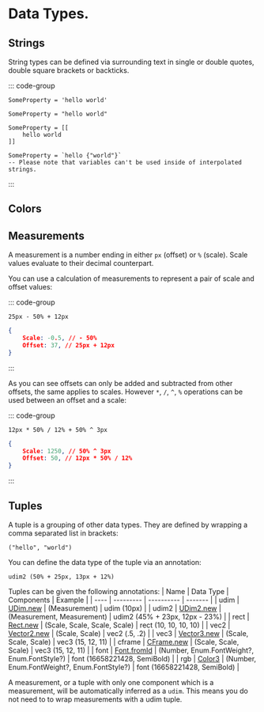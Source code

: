 # Data Types.





## Strings
String types can be defined via surrounding text in single or double quotes, double square brackets or backticks.

::: code-group
```rsml [Single Quotes]
SomeProperty = 'hello world'
```

```rsml [Double Quotes]
SomeProperty = "hello world"
```

```rsml [Double Square Brackets]
SomeProperty = [[
    hello world
]]
```

```rsml [Backticks]
SomeProperty = `hello {"world"}`
-- Please note that variables can't be used inside of interpolated strings.
```
:::





## Colors





## Measurements
A measurement is a number ending in either `px` (offset) or `%` (scale). Scale values evaluate to their decimal counterpart.

You can use a calculation of measurements to represent a pair of scale and offset values:

::: code-group
```rsml [Calculation]
25px - 50% + 12px
```

```json [Evaluates To]
{
    Scale: -0.5, // - 50%
    Offset: 37, // 25px + 12px
}
```
:::


As you can see offsets can only be added and subtracted from other offsets, the same applies to scales. However `*`, `/`, `^`, `%` operations can be used between an offset and a scale:

::: code-group
```rsml [Calculation]
12px * 50% / 12% + 50% ^ 3px
```

```json [Evaluates To]
{
    Scale: 1250, // 50% ^ 3px
    Offset: 50, // 12px * 50% / 12%
}
```
:::





## Tuples
A tuple is a grouping of other data types. They are defined by wrapping a comma separated list in brackets:
```rsml
("hello", "world")
```

You can define the data type of the tuple via an annotation:
```rsml
udim2 (50% + 25px, 13px + 12%)
```

Tuples can be given the following annotations:
| Name | Data Type | Components | Example |
| ---- | --------- | ---------- | ------- |
| udim | [UDim.new](https://create.roblox.com/docs/reference/engine/datatypes/UDim#new) | (Measurement) | udim (10px) |
| udim2 | [UDim2.new](https://create.roblox.com/docs/reference/engine/datatypes/UDim2#new) | (Measurement, Measurement) | udim2 (45% + 23px, 12px - 23%) |
| rect | [Rect.new](https://create.roblox.com/docs/reference/engine/datatypes/Rect#new) | (Scale, Scale, Scale, Scale) | rect (10, 10, 10, 10) |
| vec2 | [Vector2.new](https://create.roblox.com/docs/reference/engine/datatypes/Vector2#new) | (Scale, Scale) | vec2 (.5, .2) |
| vec3 | [Vector3.new](https://create.roblox.com/docs/reference/engine/datatypes/Vector3#new) | (Scale, Scale, Scale) | vec3 (15, 12, 11) |
| cframe | [CFrame.new](https://create.roblox.com/docs/reference/engine/datatypes/CFrame#new) | (Scale, Scale, Scale) | vec3 (15, 12, 11) |
| font | [Font.fromId](https://create.roblox.com/docs/reference/engine/datatypes/Font#fromId) | (Number, Enum.FontWeight?, Enum.FontStyle?) | font (16658221428, SemiBold) |
| rgb | [Color3](https://create.roblox.com/docs/reference/engine/datatypes/Font#fromId) | (Number, Enum.FontWeight?, Enum.FontStyle?) | font (16658221428, SemiBold) |


A measurement, or a tuple with only one component which is a measurement, will be automatically inferred as a `udim`. This means you do not need to to wrap measurements with a udim tuple.